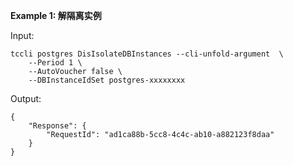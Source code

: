**Example 1: 解隔离实例**



Input: 

```
tccli postgres DisIsolateDBInstances --cli-unfold-argument  \
    --Period 1 \
    --AutoVoucher false \
    --DBInstanceIdSet postgres-xxxxxxxx
```

Output: 
```
{
    "Response": {
        "RequestId": "ad1ca88b-5cc8-4c4c-ab10-a882123f8daa"
    }
}
```

